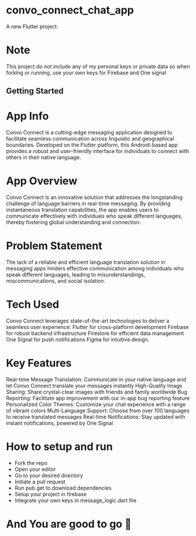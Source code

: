 # convo_connect_chat_app

A new Flutter project.

# Note

This project do not include any of my personal keys or private data so when forking or running, use your own keys for Firebase and One signal

## Getting Started

# App Info
Convo Connect is a cutting-edge messaging application designed to facilitate seamless communication across linguistic and geographical boundaries. Developed on the Flutter platform, this Android-based app provides a robust and user-friendly interface for individuals to connect with others in their native language.

# App Overview
Convo Connect is an innovative solution that addresses the longstanding challenge of language barriers in real-time messaging. By providing instantaneous translation capabilities, the app enables users to communicate effectively with individuals who speak different languages, thereby fostering global understanding and connection.

# Problem Statement
The lack of a reliable and efficient language translation solution in messaging apps hinders effective communication among individuals who speak different languages, leading to misunderstandings, miscommunications, and social isolation.

# Tech Used
Convo Connect leverages state-of-the-art technologies to deliver a seamless user experience:
Flutter for cross-platform development
Firebase for robust backend infrastructure
Firestore for efficient data management
One Signal for push notifications
Figma for intuitive design.

# Key Features
Real-time Message Translation: Communicate in your native language and let Convo Connect translate your messages instantly
High-Quality Image Sharing: Share crystal-clear images with friends and family worldwide
Bug Reporting: Facilitate app improvement with our in-app bug reporting feature
Personalized Color Themes: Customize your chat experience with a range of vibrant colors
Multi-Language Support: Choose from over 100 languages to receive translated messages
Real-time Notifications: Stay updated with instant notifications, powered by One Signal

# How to setup and run
- Fork the repo
- Open your editor
- Go to your desired directory
- Initiate a pull request
- Run pub get to download dependencies
- Setup your project in firebase
- Integrate your own keys in message_logic.dart file
# And You are good to go 🤩
